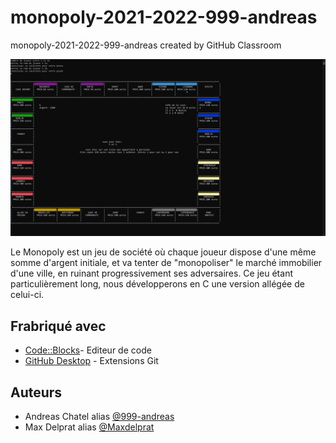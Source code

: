 # monopoly-2021-2022-999-andreas
monopoly-2021-2022-999-andreas created by GitHub Classroom

![monopoly](/monopoly_gameplay.png?raw=true "monopoly_gameplay")

Le Monopoly est un jeu de société où chaque joueur dispose d'une même somme d'argent initiale, et va tenter de "monopoliser" le marché immobilier d'une ville, en ruinant progressivement ses adversaires.
Ce jeu étant particulièrement long, nous développerons en C une version allégée de celui-ci. 

## Frabriqué avec

- [Code::Blocks](https://www.codeblocks.org/)- Editeur de code
- [GitHub Desktop](https://desktop.github.com/) - Extensions Git

## Auteurs

- Andreas Chatel alias [@999-andreas](https://github.com/999-andreas)
- Max Delprat alias [@Maxdelprat](https://github.com/Maxdelprat)
